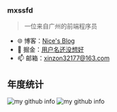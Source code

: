 ###  mxssfd

> 一位来自广州的前端程序员

- 🌐 博客：[Nice's Blog](http://xiaojiju.com/)
- 🏡 掘金：[用户名还没想好](https://juejin.cn/user/3790771823587998)
- 📫 邮箱：xinzon32177@163.com

## 年度统计

![my github info](https://github-readme-stats.vercel.app/api?username=mengxinssfd&hide_border=true&show_icons=true&include_all_commits=true&line_height=20&theme=onedark&locale=cn&custom_title=mengxinssfd的github统计)
![my github info](https://github-readme-stats.vercel.app/api/top-langs/?username=mengxinssfd&hide_border=true&theme=onedark&layout=compact&locale=cn&custom_title=mengxinssfd常用的语言)

